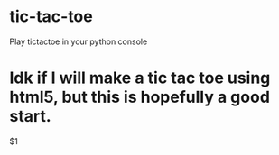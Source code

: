 # tic-tac-toe
Play tictactoe in your python console

# Idk if I will make a tic tac toe using html5, but this is hopefully a good start.
$1
